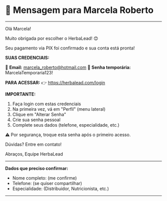 # 📧 Mensagem para Marcela Roberto

---

Olá Marcela!

Muito obrigada por escolher o HerbaLead! 😊

Seu pagamento via PIX foi confirmado e sua conta está pronta!

**SUAS CREDENCIAIS:**

📧 **Email:** marcela_roberto@hotmail.com
🔑 **Senha temporária:** MarcelaTemporaria123!

**PARA ACESSAR:**
👉 https://herbalead.com/login

**IMPORTANTE:**
1. Faça login com estas credenciais
2. Na primeira vez, vá em "Perfil" (menu lateral)
3. Clique em "Alterar Senha"
4. Crie sua senha pessoal
5. Complete seus dados (telefone, especialidade, etc.)

⚠️ Por segurança, troque esta senha após o primeiro acesso.

Dúvidas? Entre em contato!

Abraços,
Equipe HerbaLead

---

**Dados que preciso confirmar:**
- Nome completo: (me confirme)
- Telefone: (se quiser compartilhar)
- Especialidade: (Distribuidor, Nutricionista, etc.)

---

